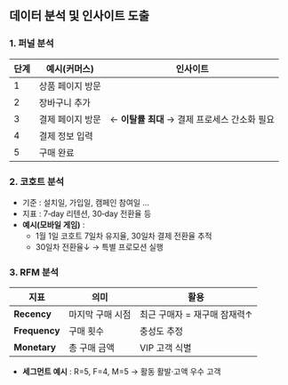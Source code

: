 ## 데이터 분석 및 인사이트 도출

### 1. 퍼널 분석

| 단계 | 예시(커머스)     | 인사이트                                      |
| ---- | ---------------- | --------------------------------------------- |
| 1    | 상품 페이지 방문 |                                               |
| 2    | 장바구니 추가    |                                               |
| 3    | 결제 페이지 방문 | ← **이탈률 최대** → 결제 프로세스 간소화 필요 |
| 4    | 결제 정보 입력   |                                               |
| 5    | 구매 완료        |                                               |

### 2. 코호트 분석

- 기준 : 설치일, 가입일, 캠페인 참여일 …
- 지표 : 7‑day 리텐션, 30‑day 전환율 등
- **예시(모바일 게임)** :
  - 1월 1일 코호트 7일차 유지율, 30일차 결제 전환율 추적
  - 30일차 전환율↓ → 특별 프로모션 실행

### 3. RFM 분석

| 지표          | 의미             | 활용                         |
| ------------- | ---------------- | ---------------------------- |
| **Recency**   | 마지막 구매 시점 | 최근 구매자 = 재구매 잠재력↑ |
| **Frequency** | 구매 횟수        | 충성도 추정                  |
| **Monetary**  | 총 구매 금액     | VIP 고객 식별                |

- **세그먼트 예시** : R=5, F=4, M=5 → 활동 활발·고액 우수 고객
